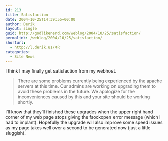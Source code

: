 ```yaml
---
id: 213
title: Satisfaction
date: 2004-10-25T14:39:55+00:00
author: Derik
layout: single
guid: http://godlikenerd.com/weblog/2004/10/25/satisfaction/
permalink: /weblog/2004/10/25/satisfaction/
shorturl:
  - http://l.derik.us/4R
categories:
  - Site News
---
```

I think I may finally get satisfaction from my webhost.

> There are some problems currently being experienced by the apache servers at this time. Our admins are working on upgrading them to avoid these problems in the future. We apologize for the inconveniences caused by this and your site should be working shortly.

I&#8217;ll know that they&#8217;ll finished these upgrades when the upper right hand corner of my web page stops giving the fsockopen error message (which I had to implant). Hopefully the upgrade will also improve some speed issues as my page takes well over a second to be generated now (just a little sluggish).